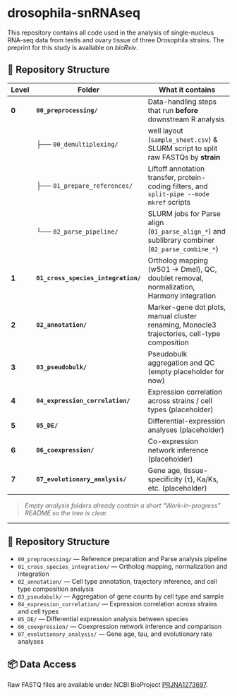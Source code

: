 # drosophila-snRNAseq

This repository contains all code used in the analysis of single-nucleus RNA-seq data from testis and ovary tissue of three Drosophila strains. The preprint for this study is available on *bioRxiv*.

## 📁 Repository Structure

| Level | Folder | What it contains |
|-------|--------|------------------|
| **0** | **`00_preprocessing/`** | Data-handling steps that run **before** downstream R analysis  |
|       |   ├── `00_demultiplexing/` | well layout (`sample_sheet.csv`) & SLURM script to split raw FASTQs by **strain** |
|       |   ├── `01_prepare_references/` | Liftoff annotation transfer, protein-coding filters, and `split-pipe --mode mkref` scripts |
|       |   └── `02_parse_pipeline/` | SLURM jobs for Parse align (`01_parse_align_*`) and sublibrary combiner (`02_parse_combine_*`) |
| **1** | **`01_cross_species_integration/`** | Ortholog mapping (w501 → Dmel), QC, doublet removal, normalization, Harmony integration |
| **2** | **`02_annotation/`** | Marker-gene dot plots, manual cluster renaming, Monocle3 trajectories, cell-type composition |
| **3** | **`03_pseudobulk/`** | Pseudobulk aggregation and QC (empty placeholder for now) |
| **4** | **`04_expression_correlation/`** | Expression correlation across strains / cell types (placeholder) |
| **5** | **`05_DE/`** | Differential-expression analyses (placeholder) |
| **6** | **`06_coexpression/`** | Co-expression network inference (placeholder) |
| **7** | **`07_evolutionary_analysis/`** | Gene age, tissue-specificity (τ), Ka/Ks, etc. (placeholder) |

> *Empty analysis folders already contain a short “Work-in-progress” README so the tree is clear.*

---

## 📁 Repository Structure

- `00_preprocessing/` — Reference preparation and Parse analysis pipeline  
- `01_cross_species_integration/` — Ortholog mapping, normalization and integration
- `02_annotation/` — Cell type annotation, trajectory inference, and cell type composition analysis  
- `03_pseudobulk/` — Aggregation of gene counts by cell type and sample  
- `04_expression_correlation/` — Expression correlation across strains and cell types  
- `05_DE/` — Differential expression analysis between species 
- `06_coexpression/` — Coexpression network inference and comparison  
- `07_evolutionary_analysis/` — Gene age, tau, and evolutionary rate analyses


## 📦 Data Access

Raw FASTQ files are available under NCBI BioProject [PRJNA1273697](https://...).
